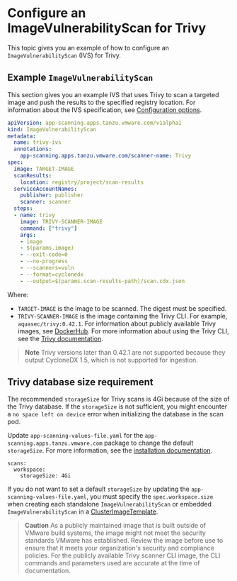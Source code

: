 # Configure an ImageVulnerabilityScan for Trivy

This topic gives you an example of how to configure an `ImageVulnerabilityScan` (IVS) for Trivy.

## <a id="example"></a> Example `ImageVulnerabilityScan`

This section gives you an example IVS that uses Trivy to scan a targeted image and push the results
to the specified registry location. For information about the IVS specification, see
[Configuration options](ivs-create-your-own.hbs.md#img-vuln-config-options).

```yaml
apiVersion: app-scanning.apps.tanzu.vmware.com/v1alpha1
kind: ImageVulnerabilityScan
metadata:
  name: trivy-ivs
  annotations:
    app-scanning.apps.tanzu.vmware.com/scanner-name: Trivy
spec:
  image: TARGET-IMAGE
  scanResults:
    location: registry/project/scan-results
  serviceAccountNames:
    publisher: publisher
    scanner: scanner
  steps:
  - name: trivy
    image: TRIVY-SCANNER-IMAGE
    command: ["trivy"]
    args:
    - image
    - $(params.image)
    - --exit-code=0
    - --no-progress
    - --scanners=vuln
    - --format=cyclonedx
    - --output=$(params.scan-results-path)/scan.cdx.json
```

Where:

- `TARGET-IMAGE` is the image to be scanned. The digest must be specified.
- `TRIVY-SCANNER-IMAGE` is the image containing the Trivy CLI. For example, `aquasec/trivy:0.42.1`.
  For information about publicly available Trivy images, see
  [DockerHub](https://hub.docker.com/r/aquasec/trivy/tags). For more information about using the
  Trivy CLI, see the [Trivy documentation](https://github.com/aquasecurity/trivy).

> **Note** Trivy versions later than 0.42.1 are not supported because they output CycloneDX 1.5,
> which is not supported for ingestion.

## <a id="trivy-db-requirement"></a> Trivy database size requirement

The recommended `storageSize` for Trivy scans is 4Gi because of the size of the Trivy database. If
the `storageSize` is not sufficient, you might encounter a `no space left on device` error when
initializing the database in the scan pod.

Update `app-scanning-values-file.yaml` for the `app-scanning.apps.tanzu.vmware.com` package to
change the default `storageSize`. For more information, see the
[installation documentation](install-app-scanning.hbs.md#install-scst-app-scanning).

```console
scans:
  workspace:
    storageSize: 4Gi
```

If you do not want to set a default `storageSize` by updating the `app-scanning-values-file.yaml`,
you must specify the `spec.workspace.size` when creating each standalone `ImageVulnerabilityScan` or
embedded `ImageVulnerabilityScan` in a
[ClusterImageTemplate](clusterimagetemplates.hbs.md#create-clusterimagetemplate).

> **Caution** As a publicly maintained image that is built outside of VMware build systems, the
> image might not meet the security standards VMware has established. Review the image before use to
> ensure that it meets your organization's security and compliance policies. For the publicly
> available Trivy scanner CLI image, the CLI commands and parameters used are accurate at the time
> of documentation.